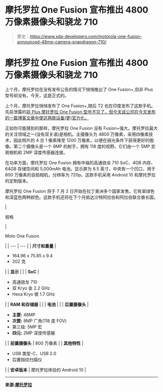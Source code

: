# 摩托罗拉 One Fusion 宣布推出 4800 万像素摄像头和骁龙 710

> 原文：<https://www.xda-developers.com/motorola-one-fusion-announced-48mp-camera-snapdragon-710/>

# 摩托罗拉 One Fusion 宣布推出 4800 万像素摄像头和骁龙 710

上个月，摩托罗拉在没有发布公告的情况下悄悄推出了 One Fusion+,但非 Plus 型号却没有。今天，这是正式的。

上个月，摩托罗拉悄悄发布了 One Fusion+,随后 T2 也在印度发布了这款手机。先前泄露的[非 Plus 摩托罗拉 One Fusion 型号不见了，但今天该公司在今天发布的一篇博客文章中使这两款设备(更)官方化。](https://www.xda-developers.com/motorola-one-fusion-plus-leak/)

正如你可能猜到的那样，摩托罗拉 One Fusion 没有 Fusion+强大。摩托罗拉最大的关注领域之一(没有双关语)是相机。主摄像头为 4800 万像素，采用四像素技术，因此照片的 4 合 1 像素降至 1200 万像素，以便在弱光条件下获得更好的图像。第二个摄像头是一个 8MP 的射手，拥有 118 度的视野。它们由一个 5MP 宏观相机和 2MP 深度传感器连接。

在功率方面，摩托罗拉 One Fusion 拥有中端的高通骁龙 710 SoC、4GB 内存、64GB 存储空间和 5,000mAh 电池。显示屏为 6.5 英寸，中央有一个凹口，用于 800 万像素的自拍相机，分辨率为 720p。这款手机采用 Android 10 和摩托罗拉的定制版本。

摩托罗拉 One Fusion 将于 7 月 2 日开始在拉丁美洲多个国家发售。它有翠绿色和深蓝色两种颜色。这款手机还将在下个月抵达沙特阿拉伯和阿拉伯联合酋长国。

| 

规格

 | 

Moto One Fusion

 |
| --- | --- |
| **尺寸和重量** | 

*   164.96 x 75.85 x 9.4
*   202 克

 |
| **显示** |  |
| **SoC** | 

*   高通骁龙 710
*   双 Kryo 金 2.2 GHz
*   Hexa Kryo 银 1.7 GHz

 |
| **RAM 和存储器** |  |
| **电池** |  |
| **后置摄像头** | 

*   **主要:** 48MP
*   **次要:** 8MP 广角(118 度 FOV)
*   第三级: 5MP 宏
*   **四元:** 2MP 深度传感器

 |
| **前置摄像头** | 800 万像素 |
| **其他特性** | 

*   USB 类型-C，USB 2.0
*   后置指纹扫描仪

 |
| **安卓版本** | 摩托罗拉体验的 Android 10 |

* * *

**来源:[摩托罗拉](https://blog.motorola.com/2020/07/02/get-the-perfect-blend-of-features-from-motorola-one-fusion-and-motorola-one-fusion/)**